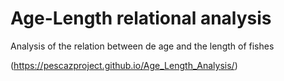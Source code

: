 # Age-Length relational analysis
Analysis of the relation between de age and the length of fishes

(https://pescazproject.github.io/Age_Length_Analysis/)
